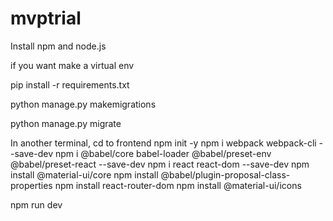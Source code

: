 # mvptrial
Install npm and node.js

if you want make a virtual env

pip install -r requirements.txt

python manage.py makemigrations

python manage.py migrate


In another terminal, cd to frontend
npm init -y
npm i webpack webpack-cli --save-dev
npm i @babel/core babel-loader @babel/preset-env @babel/preset-react --save-dev
npm i react react-dom --save-dev
npm install @material-ui/core
npm install @babel/plugin-proposal-class-properties
npm install react-router-dom
npm install @material-ui/icons

npm run dev
